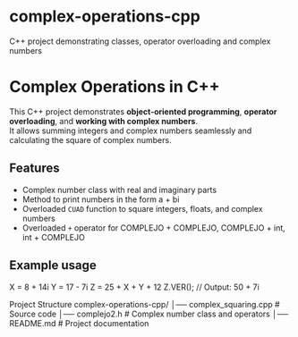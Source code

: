 # complex-operations-cpp
C++ project demonstrating classes, operator overloading and complex numbers

# Complex Operations in C++

This C++ project demonstrates **object-oriented programming**, **operator overloading**, and **working with complex numbers**.  
It allows summing integers and complex numbers seamlessly and calculating the square of complex numbers.

## Features
- Complex number class with real and imaginary parts
- Method to print numbers in the form a + bi
- Overloaded `CUAD` function to square integers, floats, and complex numbers
- Overloaded `+` operator for COMPLEJO + COMPLEJO, COMPLEJO + int, int + COMPLEJO

## Example usage
X = 8 + 14i
Y = 17 - 7i
Z = 25 + X + Y + 12
Z.VER(); // Output: 50 + 7i

Project Structure
complex-operations-cpp/
│── complex_squaring.cpp       # Source code
│── complejo2.h                # Complex number class and operators
│── README.md                  # Project documentation
